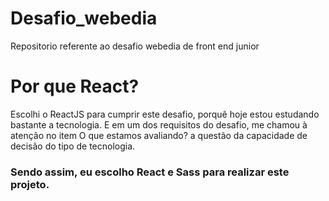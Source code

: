 # Desafio_webedia
Repositorio referente ao desafio webedia de front end junior

# Por que React?
Escolhi o ReactJS para cumprir este desafio, porquê hoje estou estudando bastante a tecnologia. E em um dos requisitos do desafio, me chamou à atenção no item O que estamos avaliando? a questão da capacidade de decisão do tipo de tecnologia.

### Sendo assim, eu escolho React e Sass para realizar este projeto.


